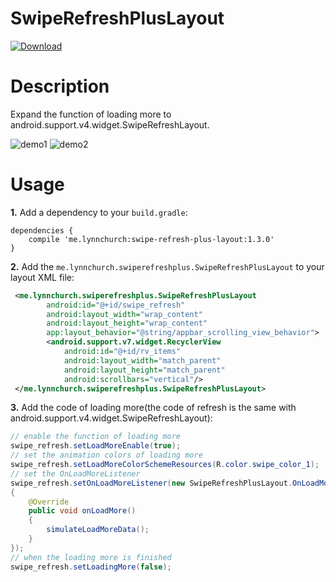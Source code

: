 # SwipeRefreshPlusLayout  
[ ![Download](https://api.bintray.com/packages/lynnchurch/maven/swipe-refresh-plus-layout/images/download.svg) ](https://bintray.com/lynnchurch/maven/swipe-refresh-plus-layout/_latestVersion)

# Description
Expand the function of loading more to android.support.v4.widget.SwipeRefreshLayout.  

![demo1](gif/SwipeRefreshPlusLayout1.gif)  ![demo2](gif/SwipeRefreshPlusLayout2.gif)

# Usage
**1.** Add a dependency to your `build.gradle`:
```
dependencies {
    compile 'me.lynnchurch:swipe-refresh-plus-layout:1.3.0'
}
```

**2.** Add the `me.lynnchurch.swiperefreshplus.SwipeRefreshPlusLayout` to your layout XML file:
```xml
 <me.lynnchurch.swiperefreshplus.SwipeRefreshPlusLayout
        android:id="@+id/swipe_refresh"
        android:layout_width="wrap_content"
        android:layout_height="wrap_content"
        app:layout_behavior="@string/appbar_scrolling_view_behavior">
        <android.support.v7.widget.RecyclerView
            android:id="@+id/rv_items"
            android:layout_width="match_parent"
            android:layout_height="match_parent"
            android:scrollbars="vertical"/>
 </me.lynnchurch.swiperefreshplus.SwipeRefreshPlusLayout>
```

**3.** Add the code of loading more(the code of refresh is the same with android.support.v4.widget.SwipeRefreshLayout):
```java
// enable the function of loading more
swipe_refresh.setLoadMoreEnable(true);
// set the animation colors of loading more
swipe_refresh.setLoadMoreColorSchemeResources(R.color.swipe_color_1);
// set the OnLoadMoreListener
swipe_refresh.setOnLoadMoreListener(new SwipeRefreshPlusLayout.OnLoadMoreListener()
{
    @Override
    public void onLoadMore()
    {
        simulateLoadMoreData();
    }
});
// when the loading more is finished
swipe_refresh.setLoadingMore(false);

```
